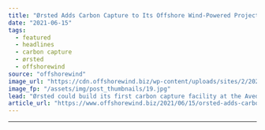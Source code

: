 ```yaml
---
title: "Ørsted Adds Carbon Capture to Its Offshore Wind-Powered Project in Denmark"
date: "2021-06-15"
tags: 
  - featured
  - headlines
  - carbon capture
  - ørsted
  - offshorewind
source: "offshorewind"
image_url: "https://cdn.offshorewind.biz/wp-content/uploads/sites/2/2021/06/15102003/Aved%C3%B8re-Power-Station_-c-Orsted.jpg"
image_fp: "/assets/img/post_thumbnails/19.jpg"
lead: "Ørsted could build its first carbon capture facility at the Avedøre Power Station in"
article_url: "https://www.offshorewind.biz/2021/06/15/orsted-adds-carbon-capture-to-its-offshore-wind-powered-project-in-denmark/"
---
```


---
